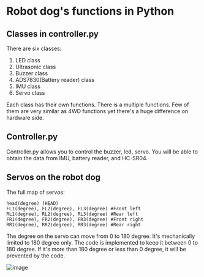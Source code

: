 # Robot dog's functions in Python
## Classes in controller.py
There are six classes:
1. LED class
2. Ultrasonic class
3. Buzzer class
4. ADS7830(Battery reader) class
5. IMU class
6. Servo class

Each class has their own functions. There is a multiple functions. Few of them are very similar as 4WD functions yet there's a huge difference on hardware side. 

## Controller.py
Controller.py allows you to control the buzzer, led, servo. You will be able to obtain the data from IMU, battery reader, and HC-SR04.

## Servos on the robot dog

The full map of servos:
```
head(degree) (HEAD)
FL1(degree), FL2(degree), FL3(degree) #Front left
RL1(degree), RL2(degree), RL3(degree) #Rear left
FR1(degree), FR2(degree), FR3(degree) #Front right
RR1(degree), RR2(degree), RR3(degree) #Rear right
```
The degree on the servo can move from 0 to 180 degree. It's mechanically limited to 180 degree only. The code is implemented to keep it between 0 to 180 degree. If it's more than 180 degree or less than 0 degree, it will be prevented by the code. 



![image](https://user-images.githubusercontent.com/65916520/127222119-cf8c231f-684c-4797-9098-c85750a9f6fb.png)

